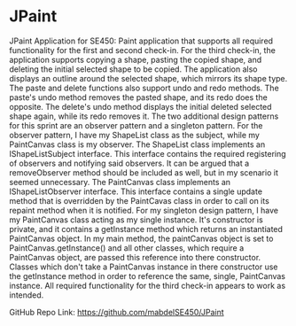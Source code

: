 # JPaint
JPaint Application for SE450:
Paint application that supports all required functionality for the first and second check-in. For the third check-in, the application supports copying a shape, pasting the copied shape, and deleting the initial selected shape to be copied. The application also displays an outline around the selected shape, which mirrors its shape type. The paste and delete functions also support undo and redo methods. The paste's undo method removes the pasted shape, and its redo does the opposite. The delete's undo method displays the initial deleted selected shape again, while its redo removes it. The two additional design patterns for this sprint are an observer pattern and a singleton pattern. For the observer pattern, I have my ShapeList class as the subject, while my PaintCanvas class is my observer. The ShapeList class implements an IShapeListSubject interface. This interface contains the required registering of observers and notifying said observers. It can be argued that a removeObserver method should be included as well, but in my scenario it seemed unnecessary. The PaintCanvas class implements an IShapeListObserver interface. This interface contains a single update method that is overridden by the PaintCavas class in order to call on its repaint method when it is notified. For my singleton design pattern, I have my PaintCanvas class acting as my single instance. It's constructor is private, and it contains a getInstance method which returns an instantiated PaintCanvas object. In my main method, the paintCanvas object is set to PaintCanvas.getInstance() and all other classes, which require a PaintCanvas object, are passed this reference into there constructor. Classes which don't take a PaintCanvas instance in there constructor use the getInstance method in order to reference the same, single, PaintCanvas instance. All required functionality for the third check-in appears to work as intended.

GitHub Repo Link:
https://github.com/mabdelSE450/JPaint